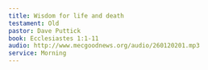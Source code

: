 ```yaml
---
title: Wisdom for life and death
testament: Old
pastor: Dave Puttick
book: Ecclesiastes 1:1-11
audio: http://www.mecgoodnews.org/audio/260120201.mp3
service: Morning
---
```

